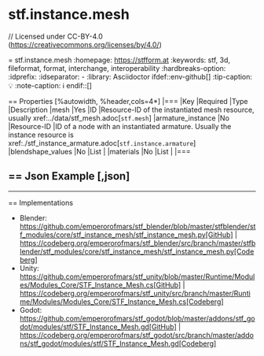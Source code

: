 # stf.instance.mesh
// Licensed under CC-BY-4.0 (<https://creativecommons.org/licenses/by/4.0/>)

= stf.instance.mesh
:homepage: https://stfform.at
:keywords: stf, 3d, fileformat, format, interchange, interoperability
:hardbreaks-option:
:idprefix:
:idseparator: -
:library: Asciidoctor
ifdef::env-github[]
:tip-caption: :bulb:
:note-caption: :information_source:
endif::[]

== Properties
[%autowidth, %header,cols=4*]
|===
|Key |Required |Type |Description
|mesh |Yes |ID |Resource-ID of the instantiated mesh resource, usually xref:../data/stf_mesh.adoc[`stf.mesh`]
|armature_instance |No |Resource-ID |ID of a node with an instantiated armature. Usually the instance resource is xref:./stf_instance_armature.adoc[`stf.instance.armature`]
|blendshape_values |No |List<float> |
|materials |No |List<Resource-ID> |
|===

== Json Example
[,json]
----
----

== Implementations
* Blender: https://github.com/emperorofmars/stf_blender/blob/master/stfblender/stf_modules/core/stf_instance_mesh/stf_instance_mesh.py[GitHub] | https://codeberg.org/emperorofmars/stf_blender/src/branch/master/stfblender/stf_modules/core/stf_instance_mesh/stf_instance_mesh.py[Codeberg]
* Unity: https://github.com/emperorofmars/stf_unity/blob/master/Runtime/Modules/Modules_Core/STF_Instance_Mesh.cs[GitHub] | https://codeberg.org/emperorofmars/stf_unity/src/branch/master/Runtime/Modules/Modules_Core/STF_Instance_Mesh.cs[Codeberg]
* Godot: https://github.com/emperorofmars/stf_godot/blob/master/addons/stf_godot/modules/stf/STF_Instance_Mesh.gd[GitHub] | https://codeberg.org/emperorofmars/stf_godot/src/branch/master/addons/stf_godot/modules/stf/STF_Instance_Mesh.gd[Codeberg]
